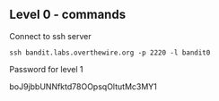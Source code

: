 ## Level 0 - commands

Connect to ssh server

```shell
ssh bandit.labs.overthewire.org -p 2220 -l bandit0
```

Password for level 1

boJ9jbbUNNfktd78OOpsqOltutMc3MY1 
